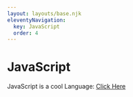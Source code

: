 ```yaml
---
layout: layouts/base.njk
eleventyNavigation:
  key: JavaScript
  order: 4
---
```


# JavaScript

JavaScript is a cool Language:
[Click Here](https://www.youtube.com/watch?v=aXOChLn5ZdQ)
